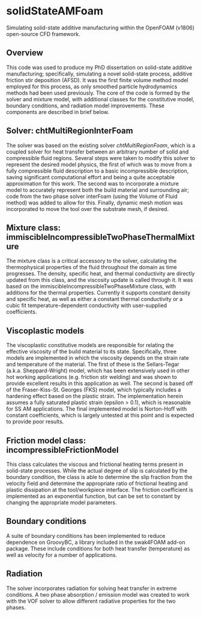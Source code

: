 # solidStateAMFoam
Simulating solid-state additive manufacturing within the OpenFOAM (v1806) open-source CFD framework.

## Overview
This code was used to produce my PhD dissertation on solid-state additive manufacturing; specifically, simulating a novel solid-state process, additive friction stir deposition (AFSD). It was the first finite volume method model employed for this process, as only smoothed particle hydrodynamics methods had been used previously. The core of the code is formed by the solver and mixture model, with additional classes for the constitutive model, boundary conditions, and radiation model improvements. These components are described in brief below.

## Solver: chtMultiRegionInterFoam
The solver was based on the existing solver *chtMultiRegionFoam*, which is a coupled solver for heat transfer between an arbitrary number of solid and compressible fluid regions. Several steps were taken to modify this solver to represent the desired model physics, the first of which was to move from a fully compressible fluid description to a basic incompressible description, saving significant computational effort and being a quite acceptable approximation for this work. The second was to incorporate a mixture model to accurately represent both the build material and surrounding air; code from the two phase solver interFoam (using the Volume of Fluid method) was added to allow for this. Finally, dynamic mesh motion was incorporated to move the tool over the substrate mesh, if desired.

## Mixture class: immiscibleIncompressibleTwoPhaseThermalMixture
The mixture class is a critical accessory to the solver, calculating the thermophysical properties of the fluid throughout the domain as time progresses. The density, specific heat, and thermal conductivity are directly updated from this class, and the viscosity update is called through it. It was based on the immiscibleIncompressibleTwoPhaseMixture class, with additions for the thermal properties. Currently it supports constant density and specific heat, as well as either a constant thermal conductivity or a cubic fit temperature-dependent conductivity with user-supplied coefficients.

## Viscoplastic models
The viscoplastic constitutive models are responsible for relating the effective viscosity of the build material to its state. Specifically, three models are implemented in which the viscosity depends on the strain rate and temperature of the material. The first of these is the Sellars-Tegar (a.k.a. Sheppard-Wright) model, which has been extensively used in other hot working applications (e.g. friction stir welding) and was shown to provide excellent results in this application as well. The second is based off of the Fraser-Kiss-St. Georges (FKS) model, which typically includes a hardening effect based on the plastic strain. The implementation herein assumes a fully saturated plastic strain (epsilon > 0.1), which is reasonable for SS AM applications. The final implemented model is Norton-Hoff with constant coefficients, which is largely untested at this point and is expected to provide poor results.

## Friction model class: incompressibleFrictionModel
This class calculates the viscous and frictional heating terms present in solid-state processes. While the actual degree of slip is calculated by the boundary condition, the class is able to determine the slip fraction from the velocity field and determine the appropriate ratio of frictional heating and plastic dissipation at the tool/workpiece interface. The friction coefficient is implemented as an exponential function, but can be set to constant by changing the appropriate model parameters.

## Boundary conditions
A suite of boundary conditions has been implemented to reduce dependence on GroovyBC, a library included in the swak4FOAM add-on package. These include conditions for both heat transfer (temperature) as well as velocity for a number of applications.

## Radiation
The solver incorporates radiation for solving heat transfer in extreme conditions. A two phase absorption / emission model was created to work with the VOF solver to allow different radiative properties for the two phases.